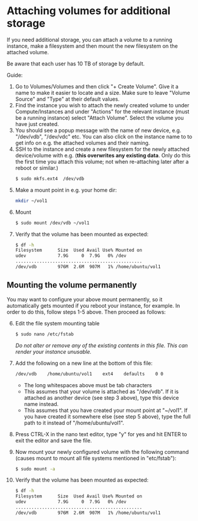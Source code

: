 # Attaching volumes for additional storage

If you need additional storage, you can attach a volume to a running instance, make a filesystem and then mount the new filesystem on the attached volume.

Be aware that each user has 10 TB of storage by default.

Guide:

1. Go to Volumes/Volumes and then click "+ Create Volume". Give it a name to make it easier to locate and a size. Make sure to leave "Volume Source" and "Type" at their default values.
2. Find the instance you wish to attach the newly created volume to under Compute/Instances and under "Actions" for the relevant instance (must be a running instance) select "Attach Volume". Select the volume you have just created.
3. You should see a popup message with the name of new device, e.g. "/dev/vdb", "/dev/vdc" etc. You can also click on the instance name to to get info on e.g. the attached volumes and their naming.
4. SSH to the instance and create a new filesystem for the newly attached device/volume with e.g. (**this overwrites any existing data**. Only do this the first time you attach this volume; not when re-attaching later after a reboot or similar.)
   ```bash
   $ sudo mkfs.ext4  /dev/vdb
   ```
5. Make a mount point in e.g. your home dir:
   ```bash
   mkdir ~/vol1
   ```
6. Mount
   ```bash
   $ sudo mount /dev/vdb ~/vol1
   ```
7. Verify that the volume has been mounted as expected:
   ```bash
   $ df -h
   Filesystem      Size  Used Avail Use% Mounted on
   udev            7.9G     0  7.9G   0% /dev
   ................................................
   /dev/vdb        976M  2.6M  907M   1% /home/ubuntu/vol1
   ```

## Mounting the volume permanently

You may want to configure your above mount permanently, so it automatically gets mounted if you reboot your instance, for example. In order to do this, follow steps 1-5 above. Then proceed as follows:

6. Edit the file system mounting table
   ```bash
   $ sudo nano /etc/fstab
   ```
   *Do not alter or remove any of the existing contents in this file. This can render your instance unusable.*
7. Add the following on a new line at the bottom of this file:
   ```bash
   /dev/vdb    /home/ubuntu/vol1    ext4    defaults    0 0
   ```
   - The long whitespaces above must be tab characters
   - This assumes that your volume is attached as "/dev/vdb". If it is attached as another device (see step 3 above), type this device name instead.
   - This assumes that you have created your mount point at "~/vol1". If you have created it somewhere else (see step 5 above), type the full path to it instead of "/home/ubuntu/vol1".

8. Press CTRL-X in the nano text editor, type "y" for yes and hit ENTER to exit the editor and save the file.
9. Now mount your newly configured volume with the following command (causes mount to mount all file systems mentioned in "etc/fstab"):
   ```bash
   $ sudo mount -a
   ```
10. Verify that the volume has been mounted as expected:
    ```bash
    $ df -h
    Filesystem      Size  Used Avail Use% Mounted on
    udev            7.9G     0  7.9G   0% /dev
    ................................................
    /dev/vdb        976M  2.6M  907M   1% /home/ubuntu/vol1
    ```
